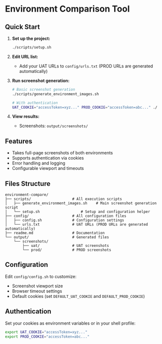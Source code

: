 # Environment Comparison Tool

## Quick Start

1. **Set up the project:**
   ```bash
   ./scripts/setup.sh
   ```

2. **Edit URL list:**
   - Add your UAT URLs to `config/urls.txt` (PROD URLs are generated automatically)

3. **Run screenshot generation:**
   ```bash
   # Basic screenshot generation
   ./scripts/generate_environment_images.sh
   
   # With authentication
   UAT_COOKIE="accessToken=xyz..." PROD_COOKIE="accessToken=abc..." ./scripts/generate_environment_images.sh
   ```

4. **View results:**
   - Screenshots: `output/screenshots/`

## Features

-  Takes full-page screenshots of both environments
-  Supports authentication via cookies
-  Error handling and logging
-  Configurable viewport and timeouts

## Files Structure

```
environment-compare/
├── scripts/                   # All execution scripts
│   ├── generate_environment_images.sh    # Main screenshot generation script
│   └── setup.sh                   # Setup and configuration helper
├── config/                    # All configuration files
│   ├── config.sh              # Configuration settings
│   └── urls.txt               # UAT URLs (PROD URLs are generated automatically)
├── readme.md                  # Documentation
└── output/                    # Generated files
    └── screenshots/
        ├── uat/               # UAT screenshots
        └── prod/              # PROD screenshots
```

## Configuration

Edit `config/config.sh` to customize:
- Screenshot viewport size
- Browser timeout settings
- Default cookies (set `DEFAULT_UAT_COOKIE` and `DEFAULT_PROD_COOKIE`)

## Authentication

Set your cookies as environment variables or in your shell profile:
```bash
export UAT_COOKIE="accessToken=xyz..."
export PROD_COOKIE="accessToken=abc..."
```

